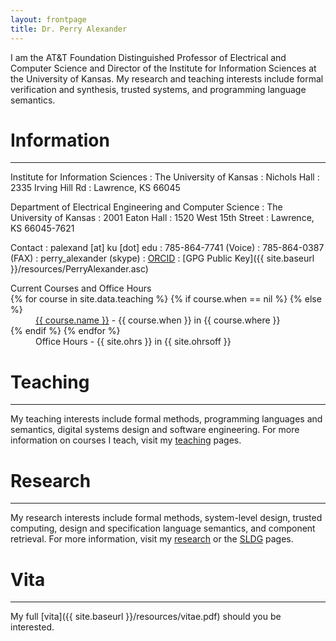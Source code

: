 ```yaml
---
layout: frontpage
title: Dr. Perry Alexander
---
```


I am the AT&T Foundation Distinguished Professor of Electrical and
Computer Science and Director of the Institute for Information Sciences at the University of Kansas.  My research and teaching interests include formal verification and synthesis, trusted systems, and programming language semantics.

# Information
-----

Institute for Information Sciences
: The University of Kansas
: Nichols Hall
: 2335 Irving Hill Rd
: Lawrence, KS 66045

Department of Electrical Engineering and Computer Science
: The University of Kansas
: 2001 Eaton Hall
: 1520 West 15th Street
: Lawrence, KS 66045-7621

Contact
: palexand \[at\] ku \[dot\] edu
: 785-864-7741 (Voice)
: 785-864-0387 (FAX)
: perry_alexander (skype)
: [ORCID](https://orcid.org/0000-0002-5387-9157)
: [GPG Public Key]({{ site.baseurl }}/resources/PerryAlexander.asc)

<dl>
<dt>Current Courses and Office Hours</dt>
{% for course in site.data.teaching %}
{% if course.when == nil %}
{% else %}
<dd><a href="https://{{ course.github }}.github.io/{{ course.repo }}">{{ course.name }}</a> - {{ course.when }} in {{ course.where }}</dd>
{% endif %}
{% endfor %}
<dd>Office Hours - {{ site.ohrs }} in {{ site.ohrsoff }}</dd>
</dl>

# Teaching
----
My teaching interests include formal methods, programming languages and semantics, digital systems design and software engineering. For more information on courses I teach, visit my [teaching](teaching) pages.

# Research
----
My research interests include formal methods, system-level design, trusted computing, design and specification language semantics, and component retrieval. For more information, visit my
[research](research) or the [SLDG](http://ku-sldg.github.io) pages.

# Vita
----
My full [vita]({{ site.baseurl }}/resources/vitae.pdf) should you be interested.
